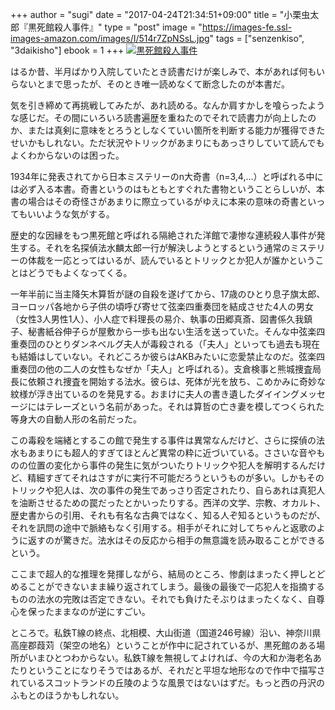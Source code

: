+++
author = "sugi"
date = "2017-04-24T21:34:51+09:00"
title = "小栗虫太郎『黒死館殺人事件』"
type = "post"
image = "https://images-fe.ssl-images-amazon.com/images/I/514r7ZpNSsL.jpg"
tags = ["senzenkiso", "3daikisho"]
ebook = 1
+++
<a href="http://www.amazon.co.jp/exec/obidos/ASIN/B009IY1W5Q/chezsugi-22/ref=nosim/" name="amazletlink" target="_blank"><img src="https://images-fe.ssl-images-amazon.com/images/I/514r7ZpNSsL.jpg" alt="黒死館殺人事件" class="alignleft"  /></a>

はるか昔、半月ばかり入院していたとき読書だけが楽しみで、本があれば何もいらないとまで思ったが、そのとき唯一読めなくて断念したのが本書だ。

気を引き締めて再挑戦してみたが、あれ読める。なんか肩すかしを喰らったような感じだ。その間にいろいろ読書遍歴を重ねたのでそれで読書力が向上したのか、または真剣に意味をとろうとしなくていい箇所を判断する能力が獲得できたせいかもしれない。ただ状況やトリックがあまりにもあっさりしていて読んでもよくわからないのは困った。

1934年に発表されてから日本ミステリーのn大奇書（n=3,4,...）と呼ばれる中には必ず入る本書。奇書というのはもともとすぐれた書物ということらしいが、本書の場合はその奇怪さがあまりに際立っているがゆえに本来の意味の奇書といってもいいような気がする。

歴史的な因縁をもつ黒死館と呼ばれる隔絶された洋館で凄惨な連続殺人事件が発生する。それを名探偵法水麟太郎一行が解決しようとするという通常のミステリーの体裁を一応とってはいるが、読んでいるとトリックとか犯人が誰かということはどうでもよくなってくる。

一年半前に当主降矢木算哲が謎の自殺を遂げてから、17歳のひとり息子旗太郎、ヨーロッパ各地から子供の頃呼び寄せて弦楽四重奏団を結成させた4人の男女（女性3人男性1人）、小人症で料理長の易介、執事の田郷真斎、図書係久我鎮子、秘書紙谷伸子らが屋敷から一歩も出ない生活を送っていた。そんな中弦楽四重奏団のひとりダンネベルグ夫人が毒殺される（「夫人」といっても過去も現在も結婚はしていない。それどころか彼らはAKBみたいに恋愛禁止なのだ。弦楽四重奏団の他の二人の女性もなぜか「夫人」と呼ばれる）。支倉検事と熊城捜査局長に依頼され捜査を開始する法水。彼らは、死体が光を放ち、こめかみに奇妙な紋様が浮き出ているのを発見する。おまけに夫人の書き遺したダイイングメッセージにはテレーズという名前があった。それは算哲の亡き妻を模してつくられた等身大の自動人形の名前だった。

この毒殺を端緒とするこの館で発生する事件は異常なんだけど、さらに探偵の法水もあまりにも超人的すぎてほとんど異常の粋に近づいている。ささいな音やものの位置の変化から事件の発生に気がついたりトリックや犯人を解明するんだけど、精細すぎてそれはさすがに実行不可能だろうというものが多い。しかもそのトリックや犯人は、次の事件の発生であっさり否定されたり、自らあれは真犯人を油断させるための罠だったとかいったりする。西洋の文学、宗教、オカルト、歴史書からの引用、それも有名な古典ではなく、知る人ぞ知るというものだが、それを訊問の途中で脈絡もなく引用する。相手がそれに対してちゃんと返歌のように返すのが驚きだ。法水はその反応から相手の無意識を読み取ることができるという。

ここまで超人的な推理を発揮しながら、結局のところ、惨劇はまったく押しとどめることができないまま繰り返されてしまう。最後の最後で一応犯人を指摘するものの法水の完敗は否定できない。それでも負けたそぶりはまったくなく、自尊心を保ったままなのが逆にすごい。

ところで。私鉄T線の終点、北相模、大山街道（国道246号線）沿い、神奈川県高座郡葭苅（架空の地名）ということが作中に記されているが、黒死館のある場所がいまひとつわからない。私鉄T線を無視してよければ、今の大和か海老名あたりということになりそうではあるが、それだと平坦な地形なので作中で描写されているスコットランドの丘陵のような風景ではないはずだ。もっと西の丹沢のふもとのほうかもしれない。
